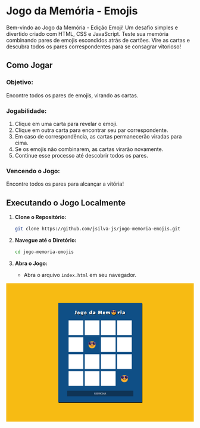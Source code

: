 # Jogo da Memória - Emojis

Bem-vindo ao Jogo da Memória - Edição Emoji! Um desafio simples e divertido criado com HTML, CSS e JavaScript. Teste sua memória combinando pares de emojis escondidos atrás de cartões. Vire as cartas e descubra todos os pares correspondentes para se consagrar vitorioso!

## Como Jogar

### Objetivo:
Encontre todos os pares de emojis, virando as cartas.

### Jogabilidade:
1. Clique em uma carta para revelar o emoji.
2. Clique em outra carta para encontrar seu par correspondente.
3. Em caso de correspondência, as cartas permanecerão viradas para cima.
4. Se os emojis não combinarem, as cartas virarão novamente.
5. Continue esse processo até descobrir todos os pares.

### Vencendo o Jogo:
Encontre todos os pares para alcançar a vitória!

## Executando o Jogo Localmente

1. **Clone o Repositório:**
   ```bash
   git clone https://github.com/jsilva-js/jogo-memoria-emojis.git
   ```

2. **Navegue até o Diretório:**
   ```bash
   cd jogo-memoria-emojis
   ```

3. **Abra o Jogo:**
   - Abra o arquivo `index.html` em seu navegador.

![Game](./src/images/interface.png)
